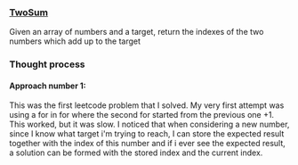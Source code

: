 ### [TwoSum](https://leetcode.com/explore/challenge/card/august-leetcoding-challenge-2021/613/week-1-august-1st-august-7th/3836/)

Given an array of numbers and a target, return the indexes of the two numbers which add up to the target

### Thought process

#### Approach number 1:

This was the first leetcode problem that I solved. My very first attempt was using a for in for where the second for
started from the previous one +1. This worked, but it was slow. I noticed that when considering a new number, since I
know what target i'm trying to reach, I can store the expected result together with the index of this number and if i
ever see the expected result, a solution can be formed with the stored index and the current index.
